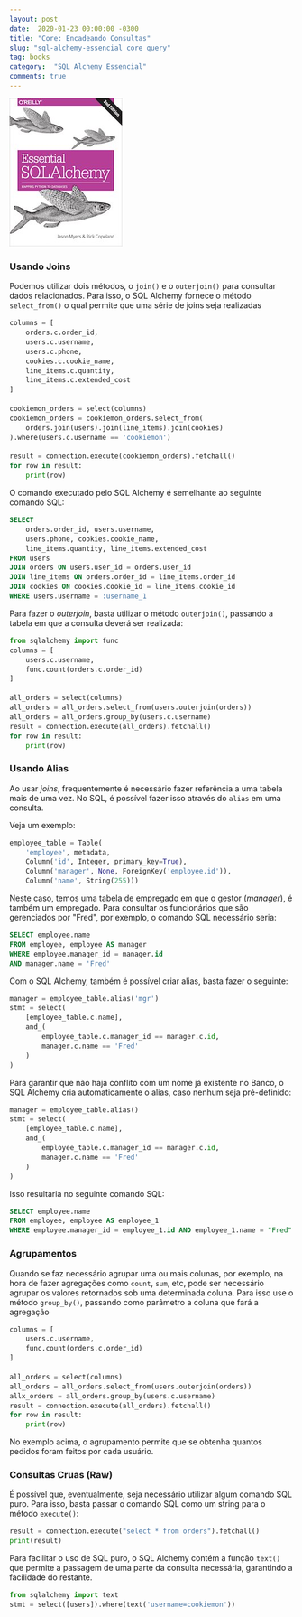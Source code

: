 ```yaml
---
layout: post
date:  2020-01-23 00:00:00 -0300
title: "Core: Encadeando Consultas"
slug: "sql-alchemy-essencial core query"
tag: books
category:  "SQL Alchemy Essencial"
comments: true
---
```


![Capa do Livro](../assets/img/sql-alchemy-essencial.jpg)

### Usando Joins

Podemos utilizar dois métodos, o `join()` e o `outerjoin()` para consultar dados relacionados. Para isso, o SQL Alchemy fornece o método `select_from()` o qual permite que uma série de joins seja realizadas

```python
columns = [
    orders.c.order_id,
    users.c.username,
    users.c.phone,
    cookies.c.cookie_name,
    line_items.c.quantity,
    line_items.c.extended_cost
]

cookiemon_orders = select(columns)
cookiemon_orders = cookiemon_orders.select_from(
    orders.join(users).join(line_items).join(cookies)
).where(users.c.username == 'cookiemon')

result = connection.execute(cookiemon_orders).fetchall()
for row in result:
    print(row)
```

O comando executado pelo SQL Alchemy é semelhante ao seguinte comando SQL:

```sql
SELECT
    orders.order_id, users.username,
    users.phone, cookies.cookie_name,
    line_items.quantity, line_items.extended_cost
FROM users
JOIN orders ON users.user_id = orders.user_id
JOIN line_items ON orders.order_id = line_items.order_id
JOIN cookies ON cookies.cookie_id = line_items.cookie_id
WHERE users.username = :username_1
```

Para fazer o *outerjoin*, basta utilizar o método `outerjoin()`, passando a tabela em que a consulta deverá ser realizada:

```python
from sqlalchemy import func
columns = [
    users.c.username,
    func.count(orders.c.order_id)
]

all_orders = select(columns)
all_orders = all_orders.select_from(users.outerjoin(orders))
all_orders = all_orders.group_by(users.c.username)
result = connection.execute(all_orders).fetchall()
for row in result:
    print(row)
```

### Usando Alias

Ao usar *joins*, frequentemente é necessário fazer referência a uma tabela mais de uma vez. No SQL, é possível fazer isso através do `alias` em uma consulta.

Veja um exemplo:

```python
employee_table = Table(
    'employee', metadata,
    Column('id', Integer, primary_key=True),
    Column('manager', None, ForeignKey('employee.id')),
    Column('name', String(255)))
```

Neste caso, temos uma tabela de empregado em que o gestor (*manager*), é também um empregado. Para consultar os funcionários que são gerenciados por "Fred", por exemplo, o comando SQL necessário seria:

```sql
SELECT employee.name
FROM employee, employee AS manager
WHERE employee.manager_id = manager.id
AND manager.name = 'Fred'
```

Com o SQL Alchemy, também é possível criar alias, basta fazer o seguinte:

```python
manager = employee_table.alias('mgr')
stmt = select(
    [employee_table.c.name],
    and_(
        employee_table.c.manager_id == manager.c.id,
        manager.c.name == 'Fred'
    )
)
```

Para garantir que não haja conflito com um nome já existente no Banco, o SQL Alchemy cria automaticamente o alias, caso nenhum seja pré-definido:

```python
manager = employee_table.alias()
stmt = select(
    [employee_table.c.name],
    and_(
        employee_table.c.manager_id == manager.c.id,
        manager.c.name == 'Fred'
    )
)
```

Isso resultaria no seguinte comando SQL:

```sql
SELECT employee.name
FROM employee, employee AS employee_1
WHERE employee.manager_id = employee_1.id AND employee_1.name = "Fred"
```

### Agrupamentos

Quando se faz necessário agrupar uma ou mais colunas, por exemplo, na hora de fazer agregações como `count`, `sum`, etc, pode ser necessário agrupar os valores retornados sob uma determinada coluna. Para isso use o método `group_by()`, passando como parâmetro a coluna que fará a agregação

```python
columns = [
    users.c.username,
    func.count(orders.c.order_id)
]

all_orders = select(columns)
all_orders = all_orders.select_from(users.outerjoin(orders))
allx_orders = all_orders.group_by(users.c.username)
result = connection.execute(all_orders).fetchall()
for row in result:
    print(row)
```

No exemplo acima, o agrupamento permite que se obtenha quantos pedidos foram feitos por cada usuário.

### Consultas Cruas (Raw)

É possível que, eventualmente, seja necessário utilizar algum comando SQL puro. Para isso, basta passar o comando SQL como um string para o método `execute()`:

```python
result = connection.execute("select * from orders").fetchall()
print(result)
```

Para facilitar o uso de SQL puro, o SQL Alchemy contém a função `text()` que permite a passagem de uma parte da consulta necessária, garantindo a facilidade do restante.

```python
from sqlalchemy import text
stmt = select([users]).where(text('username=cookiemon'))
```
